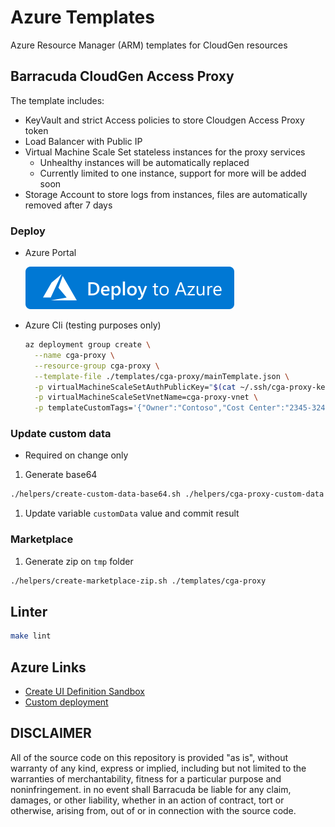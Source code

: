 # Azure Templates

Azure Resource Manager (ARM) templates for CloudGen resources

## Barracuda CloudGen Access Proxy

The template includes:

- KeyVault and strict Access policies to store Cloudgen Access Proxy token
- Load Balancer with Public IP
- Virtual Machine Scale Set stateless instances for the proxy services
  - Unhealthy instances will be automatically replaced
  - Currently limited to one instance, support for more will be added soon
- Storage Account to store logs from instances, files are automatically removed after 7 days

### Deploy

- Azure Portal

  [![Deploy To Azure](./images/deploytoazure.svg?sanitize=true)](https://azuremarketplace.microsoft.com/en-us/marketplace/apps/barracudanetworks.barracuda-cga-proxy?tab=Overview)

- Azure Cli (testing purposes only)

  ```sh
  az deployment group create \
    --name cga-proxy \
    --resource-group cga-proxy \
    --template-file ./templates/cga-proxy/mainTemplate.json \
    -p virtualMachineScaleSetAuthPublicKey="$(cat ~/.ssh/cga-proxy-key.pub)" \
    -p virtualMachineScaleSetVnetName=cga-proxy-vnet \
    -p templateCustomTags='{"Owner":"Contoso","Cost Center":"2345-324"}'
  ```

### Update custom data

- Required on change only

1. Generate base64

  ```sh
  ./helpers/create-custom-data-base64.sh ./helpers/cga-proxy-custom-data.sh
  ```

1. Update variable `customData` value and commit result

### Marketplace

1. Generate zip on `tmp` folder

  ```sh
  ./helpers/create-marketplace-zip.sh ./templates/cga-proxy
  ```

## Linter

```sh
make lint
```

## Azure Links

- [Create UI Definition Sandbox](https://portal.azure.com/?feature.customPortal=false#blade/Microsoft_Azure_CreateUIDef/SandboxBlade)
- [Custom deployment](https://portal.azure.com/?feature.customPortal=false#create/Microsoft.Template)

## DISCLAIMER

All of the source code on this repository is provided "as is", without warranty of any kind,
express or implied, including but not limited to the warranties of merchantability,
fitness for a particular purpose and noninfringement. in no event shall Barracuda be liable for any claim,
damages, or other liability, whether in an action of contract, tort or otherwise, arising from,
out of or in connection with the source code.
